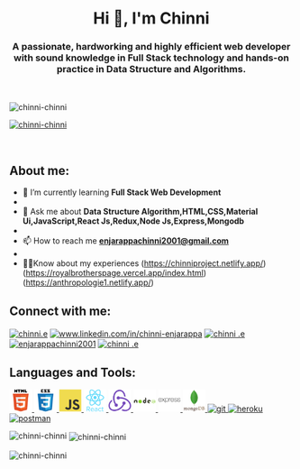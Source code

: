 <h1 align="center">Hi 👋, I'm Chinni</h1>
<h3 align="center">A passionate, hardworking and highly efficient web developer with sound knowledge in Full Stack technology and hands-on practice in Data Structure and Algorithms.</h3>
<img src = "https://camo.githubusercontent.com/992babdffd8c74a1502de375fbdf7e4d54773242/68747470733a2f2f6d656469612e67697068792e636f6d2f6d656469612f53576f536b4e36447854737a71494b4571762f67697068792e676966" style =  "max-width: 130%; padding-left: 750px;" />


<p align="left"> <img src="https://komarev.com/ghpvc/?username=chinni-chinni&label=Profile%20views&color=0e75b6&style=flat" alt="chinni-chinni" /> </p>

<p align="left"> <a href="https://github.com/ryo-ma/github-profile-trophy"><img src="https://github-profile-trophy.vercel.app/?username=chinni-chinni" alt="chinni-chinni" /></a> </p>

<p align="left"> <a href="https://twitter.com/" target="blank"><img src="https://img.shields.io/twitter/follow/?logo=twitter&style=for-the-badge" alt="" /></a> </p>

## About me:

- 🌱 I’m currently learning **Full Stack Web Development**
- 
- 💬 Ask me about **Data Structure Algorithm,HTML,CSS,Material Ui,JavaScript,React Js,Redux,Node Js,Express,Mongodb**
- 
-  📫 How to reach me **enjarappachinni2001@gmail.com**
-  
- 👨‍💻Know about my experiences  (https://chinniproject.netlify.app/)  (https://royalbrotherspage.vercel.app/index.html) (https://anthropologie1.netlify.app/)


## Connect with me:
<p align="left">
<a href="https://codepen.io/chinni.e" target="blank"><img align="center" src="https://raw.githubusercontent.com/rahuldkjain/github-profile-readme-generator/master/src/images/icons/Social/codepen.svg" alt="chinni.e" height="30" width="40" /></a>
<a href="https://linkedin.com/in/www.linkedin.com/in/chinni-enjarappa" target="blank"><img align="center" src="https://raw.githubusercontent.com/rahuldkjain/github-profile-readme-generator/master/src/images/icons/Social/linked-in-alt.svg" alt="www.linkedin.com/in/chinni-enjarappa" height="30" width="40" /></a>
<a href="https://codesandbox.com/chinni .e" target="blank"><img align="center" src="https://raw.githubusercontent.com/rahuldkjain/github-profile-readme-generator/master/src/images/icons/Social/codesandbox.svg" alt="chinni .e" height="30" width="40" /></a>
<a href="https://www.leetcode.com/enjarappachinni2001" target="blank"><img align="center" src="https://raw.githubusercontent.com/rahuldkjain/github-profile-readme-generator/master/src/images/icons/Social/leet-code.svg" alt="enjarappachinni2001" height="30" width="40" /></a>
<a href="https://www.hackerearth.com/chinni .e" target="blank"><img align="center" src="https://raw.githubusercontent.com/rahuldkjain/github-profile-readme-generator/master/src/images/icons/Social/hackerearth.svg" alt="chinni .e" height="30" width="40" /></a>
</p>


## Languages and Tools:

<p align="left">
<a href="https://www.w3.org/html/" target="_blank" rel="noreferrer"> <img src="https://raw.githubusercontent.com/devicons/devicon/master/icons/html5/html5-original-wordmark.svg" alt="html5" width="40" height="40"/> </a> <a href="https://www.w3schools.com/css/" target="_blank" rel="noreferrer"> <img src="https://raw.githubusercontent.com/devicons/devicon/master/icons/css3/css3-original-wordmark.svg" alt="css3" width="40" height="40"/> </a> <a href="https://developer.mozilla.org/en-US/docs/Web/JavaScript" target="_blank" rel="noreferrer"> <img src="https://raw.githubusercontent.com/devicons/devicon/master/icons/javascript/javascript-original.svg" alt="javascript" width="40" height="40"/> </a><a href="https://reactjs.org/" target="_blank" rel="noreferrer"> <img src="https://raw.githubusercontent.com/devicons/devicon/master/icons/react/react-original-wordmark.svg" alt="react" width="40" height="40"/> </a>  <a href="https://redux.js.org" target="_blank" rel="noreferrer"> <img src="https://raw.githubusercontent.com/devicons/devicon/master/icons/redux/redux-original.svg" alt="redux" width="40" height="40"/> </a><a href="https://nodejs.org" target="_blank" rel="noreferrer"> <img src="https://raw.githubusercontent.com/devicons/devicon/master/icons/nodejs/nodejs-original-wordmark.svg" alt="nodejs" width="40" height="40"/> </a>  <a href="https://expressjs.com" target="_blank" rel="noreferrer"> <img src="https://raw.githubusercontent.com/devicons/devicon/master/icons/express/express-original-wordmark.svg" alt="express" width="40" height="40"/> </a> <a href="https://www.mongodb.com/" target="_blank" rel="noreferrer"> <img src="https://raw.githubusercontent.com/devicons/devicon/master/icons/mongodb/mongodb-original-wordmark.svg" alt="mongodb" width="40" height="40"/> </a> <a href="https://git-scm.com/" target="_blank" rel="noreferrer"> <img src="https://www.vectorlogo.zone/logos/git-scm/git-scm-icon.svg" alt="git" width="40" height="40"/> </a> <a href="https://heroku.com" target="_blank" rel="noreferrer"> <img src="https://www.vectorlogo.zone/logos/heroku/heroku-icon.svg" alt="heroku" width="40" height="40"/> </a><a href="https://postman.com" target="_blank" rel="noreferrer"> <img src="https://www.vectorlogo.zone/logos/getpostman/getpostman-icon.svg" alt="postman" width="40" height="40"/> </a>

</p>

<p><img align="left" src="https://github-readme-stats.vercel.app/api/top-langs?username=chinni-chinni&show_icons=true&locale=en&layout=compact" alt="chinni-chinni" /></p>

<p>&nbsp;<img align="center" src="https://github-readme-stats.vercel.app/api?username=chinni-chinni&show_icons=true&locale=en" alt="chinni-chinni" /></p>

<p><img align="center" src="https://github-readme-streak-stats.herokuapp.com/?user=chinni-chinni&" alt="chinni-chinni" /></p>
